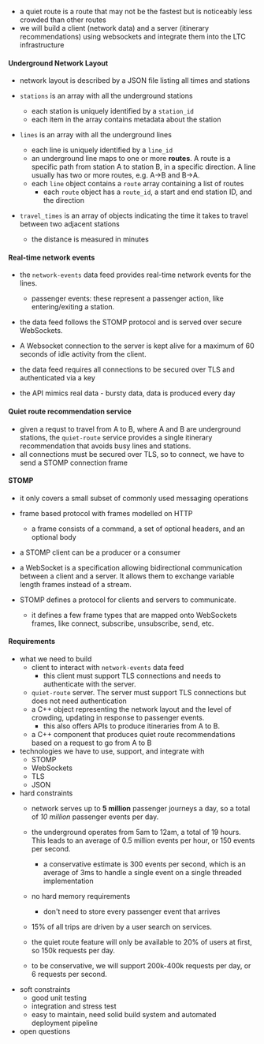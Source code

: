 * a quiet route is a route that may not be the fastest but is noticeably less crowded than other routes
* we will build a client (network data) and a server (itinerary recommendations) using websockets and integrate them into the LTC infrastructure

#### Underground Network Layout

* network layout is described by a JSON file listing all times and stations
* `stations` is an array with all the underground stations
  * each station is uniquely identified by a `station_id`
  * each item in the array contains metadata about the station

* `lines` is an array with all the underground lines
  * each line is uniquely identified by a `line_id`
  * an underground line maps to one or more **routes**. A route is a specific path from station A to station B, in a specific direction. A line usually has two or more routes, e.g. A->B and B->A.
  * each `line` object contains a `route` array containing a list of routes
    * each `route` object has a `route_id`, a start and end station ID, and the direction

* `travel_times` is an array of objects indicating the time it takes to travel between two adjacent stations 
  * the distance is measured in minutes

#### Real-time network events

* the `network-events` data feed provides real-time network events for the lines.
  * passenger events: these represent a passenger action, like entering/exiting a station.

* the data feed follows the STOMP protocol and is served over secure WebSockets.
* A Websocket connection to the server is kept alive for a maximum of 60 seconds of idle activity from the client.
* the data feed requires all connections to be secured over TLS and authenticated via a key
* the API mimics real data - bursty data, data is produced every day

#### Quiet route recommendation service

* given a requst to travel from A to B, where A and B are underground stations, the `quiet-route` service provides a single itinerary recommendation that avoids busy lines and stations.
* all connections must be secured over TLS, so to connect, we have to send a STOMP connection frame

#### STOMP

* it only covers a small subset of commonly used messaging operations
* frame based protocol with frames modelled on HTTP
  * a frame consists of a command, a set of optional headers, and an optional body

* a STOMP client can be a producer or a consumer
* a WebSocket is a specification allowing bidirectional communication between a client and a server. It allows them to exchange variable length frames instead of a stream.
* STOMP defines a protocol for clients and servers to communicate.
  * it defines a few frame types that are mapped onto WebSockets frames, like connect, subscribe, unsubscribe, send, etc.

#### Requirements

* what we need to build
  * client to interact with `network-events` data feed
    * this client must support TLS connections and needs to authenticate with the server.
  * `quiet-route` server. The server must support TLS connections but does not need authentication
  * a C++ object representing the network layout and the level of crowding, updating in response to passenger events.  
    * this also offers APIs to produce itineraries from A to B.
  * a C++ component that produces quiet route recommendations based on a request to go from A to B
* technologies we have to use, support, and integrate with
  * STOMP
  * WebSockets
  * TLS
  * JSON
* hard constraints
  * network serves up to **5 million** passenger journeys a day, so a total of *10 million* passenger events per day.
  * the underground operates from 5am to 12am, a total of 19 hours. This leads to an average of 0.5 million events per hour, or 150 events per second.
    * a conservative estimate is 300 events per second, which is an average of 3ms to handle a single event on a single threaded implementation

  * no hard memory requirements
    * don't need to store every passenger event that arrives

  * 15% of all trips are driven by a user search on services.
  * the quiet route feature will only be available to 20% of users at first, so 150k requests per day.
  * to be conservative, we will support 200k-400k requests per day, or 6 requests per second.
* soft constraints
  * good unit testing
  * integration and stress test
  * easy to maintain, need solid build system and automated deployment pipeline
* open questions